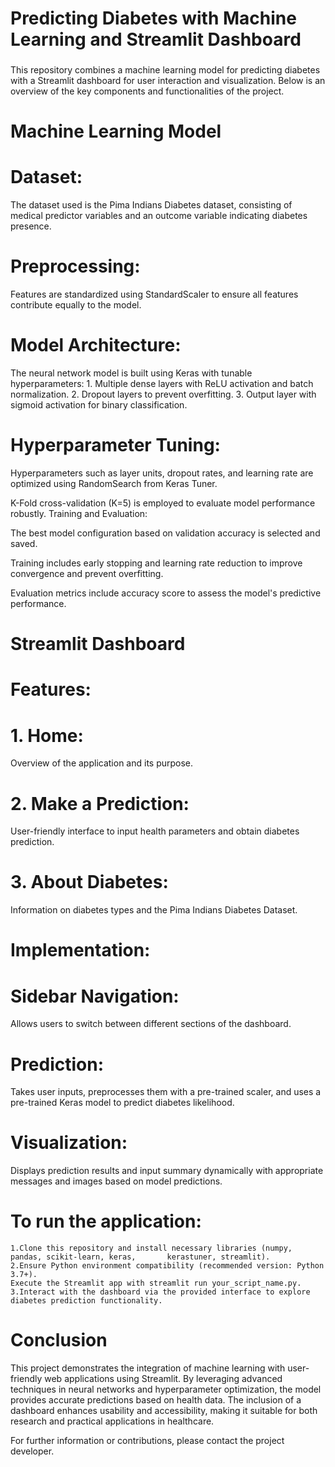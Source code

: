 # Predicting Diabetes with Machine Learning and Streamlit Dashboard

###
This repository combines a machine learning model for predicting diabetes with a Streamlit dashboard for user interaction and visualization. Below is an overview of the key components and functionalities of the project.
###


# Machine Learning Model
# Dataset:
The dataset used is the Pima Indians Diabetes dataset, consisting of medical predictor variables and an outcome variable indicating diabetes presence.


# Preprocessing:
Features are standardized using StandardScaler to ensure all features contribute equally to the model.

# Model Architecture:
The neural network model is built using Keras with tunable hyperparameters:
    1. Multiple dense layers with ReLU activation and batch normalization.
    2. Dropout layers to prevent overfitting.
    3. Output layer with sigmoid activation for binary classification.

# Hyperparameter Tuning:
Hyperparameters such as layer units, dropout rates, and learning rate are optimized using RandomSearch from Keras Tuner.

K-Fold cross-validation (K=5) is employed to evaluate model performance robustly.
Training and Evaluation:

The best model configuration based on validation accuracy is selected and saved.

Training includes early stopping and learning rate reduction to improve convergence and prevent overfitting.

Evaluation metrics include accuracy score to assess the model's predictive performance.

# Streamlit Dashboard
# Features:

#   1. Home: 
Overview of the application and its purpose.
#   2. Make a Prediction: 
User-friendly interface to input health parameters and obtain diabetes prediction.
#   3. About Diabetes: 
Information on diabetes types and the Pima Indians Diabetes Dataset.

# Implementation:

# Sidebar Navigation: 
Allows users to switch between different sections of the dashboard.
# Prediction: 
Takes user inputs, preprocesses them with a pre-trained scaler, and uses a pre-trained Keras model to predict diabetes likelihood.
# Visualization: 
Displays prediction results and input summary dynamically with appropriate messages and images based on model predictions.

# To run the application:
    1.Clone this repository and install necessary libraries (numpy, pandas, scikit-learn, keras,       kerastuner, streamlit).
    2.Ensure Python environment compatibility (recommended version: Python 3.7+).
    Execute the Streamlit app with streamlit run your_script_name.py.
    3.Interact with the dashboard via the provided interface to explore diabetes prediction functionality.

# Conclusion
This project demonstrates the integration of machine learning with user-friendly web applications using Streamlit. By leveraging advanced techniques in neural networks and hyperparameter optimization, the model provides accurate predictions based on health data. The inclusion of a dashboard enhances usability and accessibility, making it suitable for both research and practical applications in healthcare.

For further information or contributions, please contact the project developer.